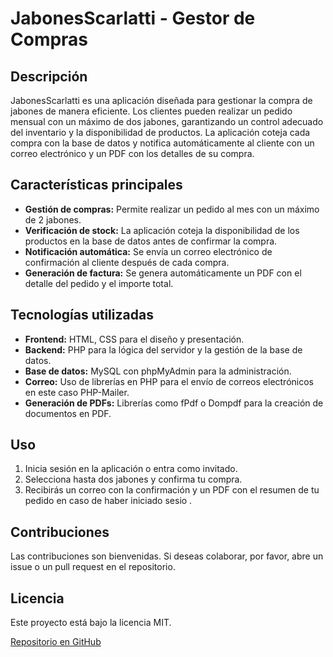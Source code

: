 # JabonesScarlatti - Gestor de Compras

## Descripción
JabonesScarlatti es una aplicación diseñada para gestionar la compra de jabones de manera eficiente. Los clientes pueden realizar un pedido mensual con un máximo de dos jabones, garantizando un control adecuado del inventario y la disponibilidad de productos. La aplicación coteja cada compra con la base de datos y notifica automáticamente al cliente con un correo electrónico y un PDF con los detalles de su compra.

## Características principales
- **Gestión de compras:** Permite realizar un pedido al mes con un máximo de 2 jabones.
- **Verificación de stock:** La aplicación coteja la disponibilidad de los productos en la base de datos antes de confirmar la compra.
- **Notificación automática:** Se envía un correo electrónico de confirmación al cliente después de cada compra.
- **Generación de factura:** Se genera automáticamente un PDF con el detalle del pedido y el importe total.

## Tecnologías utilizadas
- **Frontend:** HTML, CSS para el diseño y presentación.
- **Backend:** PHP para la lógica del servidor y la gestión de la base de datos.
- **Base de datos:** MySQL con phpMyAdmin para la administración.
- **Correo:** Uso de librerías en PHP para el envío de correos electrónicos en este caso PHP-Mailer.
- **Generación de PDFs:** Librerías como fPdf o Dompdf para la creación de documentos en PDF.

## Uso
1. Inicia sesión en la aplicación o entra como invitado.
2. Selecciona hasta dos jabones y confirma tu compra.
3. Recibirás un correo con la confirmación y un PDF con el resumen de tu pedido en caso de haber iniciado sesio .

## Contribuciones
Las contribuciones son bienvenidas. Si deseas colaborar, por favor, abre un issue o un pull request en el repositorio.

## Licencia
Este proyecto está bajo la licencia MIT.

[Repositorio en GitHub](https://github.com/tuusuario/JabonesScarlatti)

